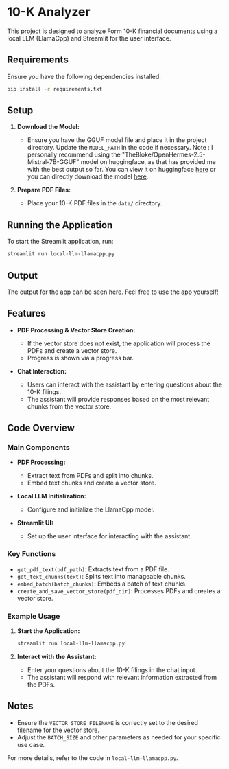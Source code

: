 # 10-K Analyzer

This project is designed to analyze Form 10-K financial documents using a local LLM (LlamaCpp) and Streamlit for the user interface.

## Requirements

Ensure you have the following dependencies installed:

```bash
pip install -r requirements.txt
```

## Setup

1. **Download the Model:**
   - Ensure you have the GGUF model file and place it in the project directory. Update the `MODEL_PATH` in the code if necessary.
   Note : I personally recommend using the "TheBloke/OpenHermes-2.5-Mistral-7B-GGUF" model on huggingface, as that has provided me with the best output so far. You can view it on huggingface [here](https://huggingface.co/TheBloke/OpenHermes-2.5-Mistral-7B-GGUF) or you can directly download the model [here](https://huggingface.co/TheBloke/OpenHermes-2.5-Mistral-7B-GGUF/resolve/main/openhermes-2.5-mistral-7b.Q6_K.gguf?download=true).

2. **Prepare PDF Files:**
   - Place your 10-K PDF files in the `data/` directory.

## Running the Application

To start the Streamlit application, run:

```bash
streamlit run local-llm-llamacpp.py
```

## Output

The output for the app can be seen [here](https://drive.google.com/file/d/1TuIvpYp6P2Q-ai7iIHeTjHBbi6YOwgek/view?usp=sharing). Feel free to use the app yourself!

## Features

- **PDF Processing & Vector Store Creation:**
  - If the vector store does not exist, the application will process the PDFs and create a vector store.
  - Progress is shown via a progress bar.

- **Chat Interaction:**
  - Users can interact with the assistant by entering questions about the 10-K filings.
  - The assistant will provide responses based on the most relevant chunks from the vector store.

## Code Overview

### Main Components

- **PDF Processing:**
  - Extract text from PDFs and split into chunks.
  - Embed text chunks and create a vector store.

- **Local LLM Initialization:**
  - Configure and initialize the LlamaCpp model.

- **Streamlit UI:**
  - Set up the user interface for interacting with the assistant.

### Key Functions

- `get_pdf_text(pdf_path)`: Extracts text from a PDF file.
- `get_text_chunks(text)`: Splits text into manageable chunks.
- `embed_batch(batch_chunks)`: Embeds a batch of text chunks.
- `create_and_save_vector_store(pdf_dir)`: Processes PDFs and creates a vector store.

### Example Usage

1. **Start the Application:**
   ```bash
   streamlit run local-llm-llamacpp.py
   ```

2. **Interact with the Assistant:**
   - Enter your questions about the 10-K filings in the chat input.
   - The assistant will respond with relevant information extracted from the PDFs.

## Notes

- Ensure the `VECTOR_STORE_FILENAME` is correctly set to the desired filename for the vector store.
- Adjust the `BATCH_SIZE` and other parameters as needed for your specific use case.

For more details, refer to the code in `local-llm-llamacpp.py`.
